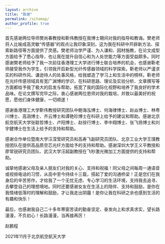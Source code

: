 ```yaml
---
layout: archive
title: "致谢"
permalink: /sitemap/
author_profile: true
---
```

  首先感谢两位导师樊尚春教授和靳伟教授在我博士期间对我的指导和教诲。樊老师将人比喻成高灵敏“传感器”的观点让我印象深刻，这为我在科研中开辟新方法、探索新路径等方面提供了灵感。樊老师治学严谨、为人谦和、因材施教，在论文成型方面给予了悉心指导，也让我在提升自信心和为人处世能力等方面受益颇多。同时感谢樊老师给予了我一次前往香港理工大学进行博士联合培养的机会，也感谢靳老师接受我作为学生，引领我开启新型光纤传感器领域的科学探索。靳老师以严谨求实的科研作风、谦逊待人的处事风格，给我塑造了学习上和生活中的榜样。靳老师在光纤传感领域具有宽广渊博的学识，在科研思路、理论及实验分析、文章撰写等方面都给予我了极大的启发与帮助，拓宽了我的国际化视野和培养了我良好的学术品味。在论文撰写完毕之际，衷心感谢两位恩师对我的栽培，并致以最美好的祝愿，愿他们身体健康，一切顺遂！

  感谢香港理工大学靳伟教授研究团队中鲍海泓博士、何海律博士、赵焱博士、林粤川博士、高涵博士、齐云博士和谭艳珍博士在科研上给予的建议和帮助。感谢北京航空航天大学张聪哲博士、卢阳博士、赵徐行博士、李中翔博士、张飞扬博士和刘宇健博士在生活上给予的支持和帮助。

  感谢合作单位暨南大学汪滢莹研究员和高寿飞副研究员团队、北京工业大学王璞教授团队在提供高品质空芯光纤方面给予的支持和帮助。感谢深圳大学王义平教授和廖常锐研究员团队、武汉大学汪超副教授在飞秒激光微加工方面提供的支持和帮助。

  诚挚地感谢父母及亲人朋友们对我的关心、支持和祝福！同父母之间每周一通语音或视频电话的习惯，从高中至今持续十三载，搭起了爱的沟通桥梁！正是您们在我身后的辛苦劳作，才给我了一个无忧无虑、专心学习的生活环境，支持我去追寻、去攀登自己的理想境地。同时还要感谢女友在生活上的陪伴、支持和鼓励，是你在我情绪低落时的理解和鼓励，才让我走出阴霾！是你让我在科研之余也感到生活的有趣和快乐！

  最后，也感谢我自己二十多年寒窗苦读的勤奋坚定、奋发向上和求真求实，望长路漫漫，不负初心！长路漫漫，当再接再厉！
  
  
  赵鹏程
  
  2021年11月于北京航空航天大学

